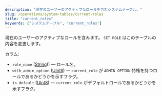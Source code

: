 ```yaml
---
description: "現在のユーザーのアクティブなロールを含むシステムテーブル。"
slug: /operations/system-tables/current-roles
title: "current_roles"
keywords: ["システムテーブル", "current_roles"]
---
```


現在のユーザーのアクティブなロールを含みます。 `SET ROLE` はこのテーブルの内容を変更します。

カラム:

 - `role_name` ([String](../../sql-reference/data-types/string.md))) — ロール名。
 - `with_admin_option` ([UInt8](../../sql-reference/data-types/int-uint.md#uint-ranges)) — `current_role` が `ADMIN OPTION` 特権を持つロールであるかどうかを示すフラグ。
 - `is_default` ([UInt8](../../sql-reference/data-types/int-uint.md#uint-ranges)) — `current_role` がデフォルトロールであるかどうかを示すフラグ。
